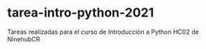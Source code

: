 # tarea-intro-python-2021
Tareas realizadas para el curso de Introducción a Python HC02 de NinehubCR
